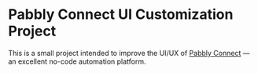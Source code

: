 # Pabbly Connect UI Customization Project
This is a small project intended to improve the UI/UX of [Pabbly Connect](https://payments.pabbly.com/api/affurl/RVYZ07kQyUZ0Z1HUKZ1m/A560XKyFWWsZ23ito?target=nMfdbf0I90K3UdJn) — an excellent no-code automation platform.
